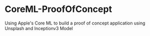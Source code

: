 # CoreML-ProofOfConcept
Using Apple's Core ML to build a proof of concept application using Unsplash and Inceptionv3 Model
